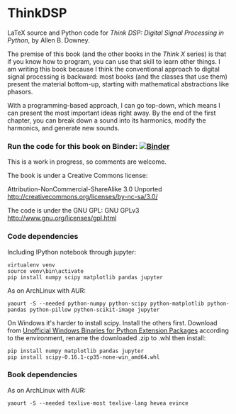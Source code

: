 ThinkDSP
========

LaTeX source and Python code for _Think DSP: Digital Signal Processing in Python_, by Allen B. Downey.

The premise of this book (and the other books in the _Think X_ series) is that if you know how to program,
you can use that skill to learn other things.  I am writing this book because I think the conventional
approach to digital signal processing is backward: most books (and the classes that use them) present
the material bottom-up, starting with mathematical abstractions like phasors.

With a programming-based approach, I can go top-down, which means I can present the most important
ideas right away.  By the end of the first chapter, you can
break down a sound into its harmonics, modify the harmonics, and generate new sounds.

### Run the code for this book on Binder: [![Binder](http://mybinder.org/badge.svg)](http://mybinder.org/repo/boltomli/ThinkDSP)

This is a work in progress, so comments are welcome.

The book is under a Creative Commons license:

Attribution-NonCommercial-ShareAlike 3.0 Unported 
http://creativecommons.org/licenses/by-nc-sa/3.0/

The code is under the GNU GPL:
GNU GPLv3 http://www.gnu.org/licenses/gpl.html

### Code dependencies

Including IPython notebook through jupyter:

```
virtualenv venv
source venv\bin\activate
pip install numpy scipy matplotlib pandas jupyter
```

As on ArchLinux with AUR:

```
yaourt -S --needed python-numpy python-scipy python-matplotlib python-pandas python-pillow python-scikit-image jupyter
```

On Windows it's harder to install scipy. Install the others first. Download from [Unofficial Windows Binaries for Python Extension Packages](http://www.lfd.uci.edu/~gohlke/pythonlibs/#scipy) according to the environment, rename the downloaded .zip to .whl then install:

```
pip install numpy matplotlib pandas jupyter
pip install scipy-0.16.1-cp35-none-win_amd64.whl
```

### Book dependencies

As on ArchLinux with AUR:

```
yaourt -S --needed texlive-most texlive-lang hevea evince
```

